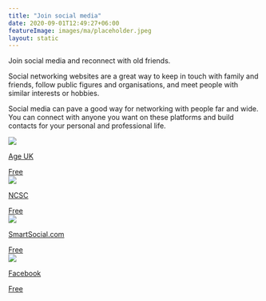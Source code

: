 ```yaml
---
title: "Join social media"
date: 2020-09-01T12:49:27+06:00
featureImage: images/ma/placeholder.jpeg
layout: static
---
```


Join social media and reconnect with old friends.

Social networking websites are a great way to keep in touch with family and friends, follow public figures and organisations, and meet people with similar interests or hobbies.

Social media can pave a good way for networking with people far and wide. You can connect with anyone you want on these platforms and build contacts for your personal and professional life.

<a class="ma-link" href="https://www.ageuk.org.uk/information-advice/work-learning/technology-internet/using-social-media/"><div class="ma-card ma-card-Community"><div class="ma-icon"><img src ="/images/Icon-check - community - opacity.svg"/></div><div class="ma-name"><p>Age UK</p></div><div class="ma-paid-text"><span>Free</span></div></div></a><a class="ma-link" href="https://www.ncsc.gov.uk/guidance/social-media-how-to-use-it-safely"><div class="ma-card ma-card-Community"><div class="ma-icon"><img src ="/images/Icon-check - community - opacity.svg"/></div><div class="ma-name"><p>NCSC</p></div><div class="ma-paid-text"><span>Free</span></div></div></a><a class="ma-link" href="https://smartsocial.com/post/using-social-media-responsibly"><div class="ma-card ma-card-Community"><div class="ma-icon"><img src ="/images/Icon-check - community - opacity.svg"/></div><div class="ma-name"><p>SmartSocial.com</p></div><div class="ma-paid-text"><span>Free</span></div></div></a><a class="ma-link" href="https://www.facebook.com"><div class="ma-card ma-card-Community"><div class="ma-icon"><img src ="/images/Icon-check - community - opacity.svg"/></div><div class="ma-name"><p>Facebook</p></div><div class="ma-paid-text"><span>Free</span></div></div></a>  

<br/><br/>






